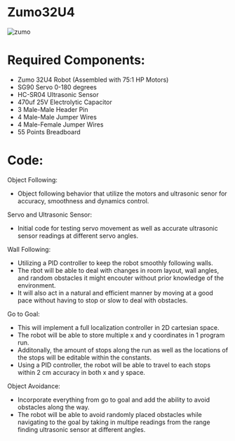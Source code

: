 # Zumo32U4
![zumo](https://user-images.githubusercontent.com/36020934/114920902-f0f4f380-9df7-11eb-8084-c9d60dc09ef0.jpg)

Required Components:
=================================================
* Zumo 32U4 Robot (Assembled with 75:1 HP Motors)
* SG90 Servo 0-180 degrees
* HC-SR04 Ultrasonic Sensor
* 470uf 25V Electrolytic Capacitor
* 3 Male-Male Header Pin
* 4 Male-Male Jumper Wires
* 4 Male-Female Jumper Wires
* 55 Points Breadboard

Code:
=================================================
Object Following:
* Object following behavior that utilize the motors and ultrasonic senor for accuracy, smoothness and dynamics control. 

Servo and Ultrasonic Sensor:
* Initial code for testing servo movement as well as accurate ultrasonic sensor readings at different servo angles. 

Wall Following:
* Utilizing a PID controller to keep the robot smoothly following walls.
* The rbot will be able to deal with changes in room layout, wall angles, and random obstacles it might encouter without prior knowledge of the environment.
* It will also act in a natural and efficient manner by moving at a good pace without having to stop or slow to deal with obstacles.

Go to Goal:
* This will implement a full localization controller in 2D cartesian space.
* The robot will be able to store multiple x and y coordinates in 1 program run.
* Additonally, the amount of stops along the run as well as the locations of the stops will be editable within the constants.
* Using a PID controller, the robot will be able to travel to each stops within 2 cm accuracy in both x and y space. 

Object Avoidance:
* Incorporate everything from go to goal and add the ability to avoid obstacles along the way. 
* The robot will be able to avoid randomly placed obstacles while navigating to the goal by taking in multipe readings from the range finding ultrasonic sensor at different angles.
